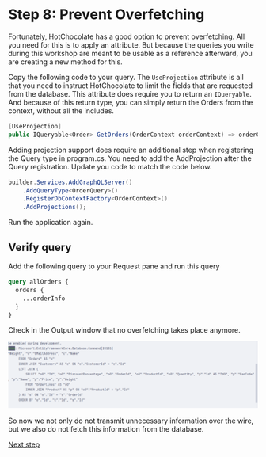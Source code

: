 # Step 8: Prevent Overfetching

Fortunately, HotChocolate has a good option to prevent overfetching. All you need for this is to apply an attribute. But because the queries you write during this workshop are meant to be usable as a reference afterward, you are creating a new method for this. 

Copy the following code to your query. The `UseProjection` attribute is all that you need to instruct HotChocolate to limit the fields that are requested from the database. This attribute does require you to return an `IQueryable`. And because of this return type, you can simply return the Orders from the context, without all the includes.

```csharp
[UseProjection]
public IQueryable<Order> GetOrders(OrderContext orderContext) => orderContext.Orders;
```
Adding projection support does require an additional step when registering the Query type in program.cs. 
You need to add the AddProjection after the Query registration. Update you code to match the code below.

```csharp
builder.Services.AddGraphQLServer()
    .AddQueryType<OrderQuery>()
    .RegisterDbContextFactory<OrderContext>()
    .AddProjections();
```

Run the application again.

## Verify query

Add the following query to your Request pane and run this query

```graphql
query allOrders {
  orders {
    ...orderInfo
  }
}
```

Check in the Output window that no overfetching takes place anymore.

![No overfetching](./images/No%20Overfetching%20Rider.png)

So now we not only do not transmit unnecessary information over the wire, but we also do not fetch this information from the database.

[Next step](./Step9.md)